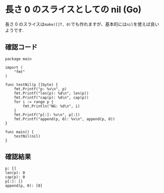 # 長さ 0 のスライスとしての nil (Go)

長さ 0 のスライスは`make([]T, 0)`でも作れますが、基本的には`nil`を使えば良いようです.

## 確認コード

```
package main

import (
	"fmt"
)

func testNil(p []byte) {
	fmt.Printf("p: %v\n", p)
	fmt.Printf("len(p): %d\n", len(p))
	fmt.Printf("cap(p): %d\n", cap(p))
	for i := range p {
		fmt.Println("NG: %d\n", i)
	}
	fmt.Printf("p[:]: %v\n", p[:])
	fmt.Printf("append(p, 0): %v\n", append(p, 0))
}

func main() {
	testNil(nil)
}
```

## 確認結果

```
p: []
len(p): 0
cap(p): 0
p[:]: []
append(p, 0): [0]
```
